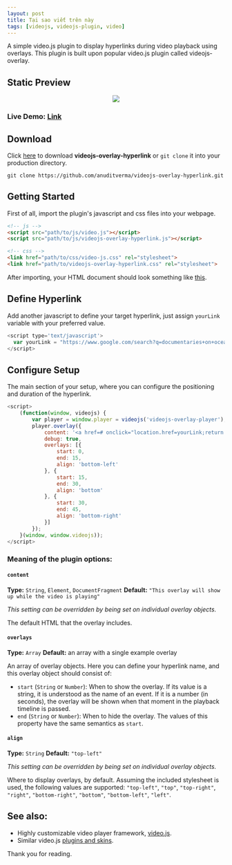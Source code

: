 ```yaml
---
layout: post
title: Tại sao viết trên này
tags: [videojs, videojs-plugin, video]
---
```



A simple video.js plugin to display hyperlinks during video playback using overlays. This plugin is built upon popular video.js plugin called videojs-overlay.<br>

## Static Preview

<center><img src="/img/videojs-hyperlink-screenshot.jpg"></center>

### Live Demo: [Link](https://rawgit.com/anuditverma/videojs-overlay-hyperlink/master/index.html)

## Download
Click [here](https://github.com/anuditverma/videojs-overlay-hyperlink/releases) to download __videojs-overlay-hyperlink__ or `git clone` it into your production directory.

```ssh
git clone https://github.com/anuditverma/videojs-overlay-hyperlink.git
```

## Getting Started

First of all, import the plugin's javascript and css files into your webpage.
```html
<!-- js -->
<script src="path/to/js/video.js"></script>
<script src="path/to/js/videojs-overlay-hyperlink.js"></script>

<!-- css -->
<link href="path/to/css/video-js.css" rel="stylesheet">
<link href="path/to/videojs-overlay-hyperlink.css" rel="stylesheet">
```

After importing, your HTML document should look something like [this](https://github.com/anuditverma/videojs-overlay-hyperlink/blob/master/index.html).

## Define Hyperlink

Add another javascript to define your target hyperlink, just assign `yourLink` variable with your preferred value. 

```js
<script type='text/javascript'>
  var yourLink = "https://www.google.com/search?q=documentaries+on+oceans";
</script>
```
## Configure Setup

The main section of your setup, where you can configure the positioning and duration of the hyperlink.

```js
<script>
    (function(window, videojs) {
        var player = window.player = videojs('videojs-overlay-player');
        player.overlay({
            content: '<a href=# onclick="location.href=yourLink;return false;">Checkout More Documentaries on Oceans</a>',
            debug: true,
            overlays: [{
                start: 0,
                end: 15,
                align: 'bottom-left'
            }, {
                start: 15,
                end: 30,
                align: 'bottom'
            }, {
                start: 30,
                end: 45,
                align: 'bottom-right'
            }]
        });
    }(window, window.videojs));
</script>
```
### Meaning of the plugin options:

#### `content`

__Type:__ `String`, `Element`, `DocumentFragment`
__Default:__ `"This overlay will show up while the video is playing"`

_This setting can be overridden by being set on individual overlay objects._

The default HTML that the overlay includes.

#### `overlays`

__Type:__ `Array`
__Default:__ an array with a single example overlay

An array of overlay objects. Here you can define your hyperlink name, and this overlay object should consist of:

- `start` (`String` or `Number`): When to show the overlay. If its value is a string, it is understood as the name of an event. If it is a number (in seconds), the overlay will be shown when that moment in the playback timeline is passed.
- `end` (`String` or `Number`): When to hide the overlay. The values of this property have the same semantics as `start`.

#### `align`

__Type:__ `String`
__Default:__ `"top-left"`

_This setting can be overridden by being set on individual overlay objects._

Where to display overlays, by default. Assuming the included stylesheet is used, the following values are supported: `"top-left"`, `"top"`, `"top-right"`, `"right"`, `"bottom-right"`, `"bottom"`, `"bottom-left"`, `"left"`.


## See also:
- Highly customizable video player framework, [video.js](http://videojs.com/).
- Similar video.js [plugins and skins](http://videojs.com/plugins/).

Thank you for reading.
